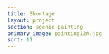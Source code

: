 ```yaml
---
title: Shortage
layout: project
section: scenic-painting
primary_image: painting12A.jpg
sort: 11
---
```

